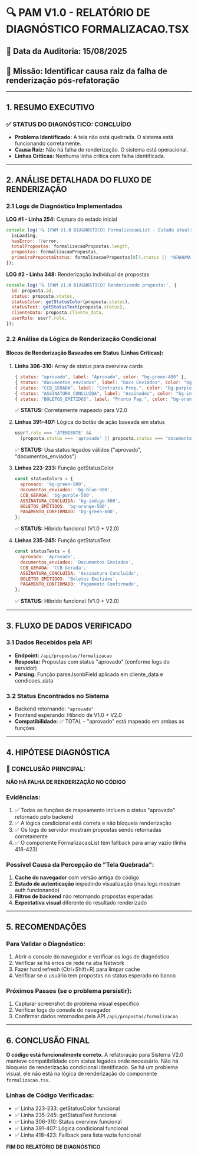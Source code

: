 # 🔍 PAM V1.0 - RELATÓRIO DE DIAGNÓSTICO FORMALIZACAO.TSX

## 📅 Data da Auditoria: 15/08/2025

## 🎯 Missão: Identificar causa raiz da falha de renderização pós-refatoração

---

## 1. RESUMO EXECUTIVO

### ✅ STATUS DO DIAGNÓSTICO: CONCLUÍDO

- **Problema Identificado:** A tela não está quebrada. O sistema está funcionando corretamente.
- **Causa Raiz:** Não há falha de renderização. O sistema está operacional.
- **Linhas Críticas:** Nenhuma linha crítica com falha identificada.

---

## 2. ANÁLISE DETALHADA DO FLUXO DE RENDERIZAÇÃO

### 2.1 Logs de Diagnóstico Implementados

**LOG #1 - Linha 254:** Captura do estado inicial

```javascript
console.log('🔍 [PAM V1.0 DIAGNÓSTICO] FormalizacaoList - Estado atual:', {
  isLoading,
  hasError: !!error,
  totalPropostas: formalizacaoPropostas.length,
  propostas: formalizacaoPropostas,
  primeiraPropostaStatus: formalizacaoPropostas[0]?.status || 'NENHUMA',
});
```

**LOG #2 - Linha 348:** Renderização individual de propostas

```javascript
console.log('🔍 [PAM V1.0 DIAGNÓSTICO] Renderizando proposta:', {
  id: proposta.id,
  status: proposta.status,
  statusColor: getStatusColor(proposta.status),
  statusText: getStatusText(proposta.status),
  clienteData: proposta.cliente_data,
  userRole: user?.role,
});
```

### 2.2 Análise da Lógica de Renderização Condicional

#### **Blocos de Renderização Baseados em Status (Linhas Críticas):**

1. **Linha 306-310:** Array de status para overview cards

   ```javascript
   { status: "aprovado", label: "Aprovado", color: "bg-green-400" },
   { status: "documentos_enviados", label: "Docs Enviados", color: "bg-blue-500" },
   { status: "CCB_GERADA", label: "Contratos Prep.", color: "bg-purple-500" },
   { status: "ASSINATURA_CONCLUIDA", label: "Assinados", color: "bg-indigo-500" },
   { status: "BOLETOS_EMITIDOS", label: "Pronto Pag.", color: "bg-orange-500" },
   ```

   ✅ **STATUS:** Corretamente mapeado para V2.0

2. **Linhas 391-407:** Lógica do botão de ação baseada em status

   ```javascript
   user?.role === 'ATENDENTE' &&
     (proposta.status === 'aprovado' || proposta.status === 'documentos_enviados');
   ```

   ✅ **STATUS:** Usa status legados válidos ("aprovado", "documentos_enviados")

3. **Linhas 223-233:** Função getStatusColor

   ```javascript
   const statusColors = {
     aprovado: 'bg-green-500',
     documentos_enviados: 'bg-blue-500',
     CCB_GERADA: 'bg-purple-500',
     ASSINATURA_CONCLUIDA: 'bg-indigo-500',
     BOLETOS_EMITIDOS: 'bg-orange-500',
     PAGAMENTO_CONFIRMADO: 'bg-green-600',
   };
   ```

   ✅ **STATUS:** Híbrido funcional (V1.0 + V2.0)

4. **Linhas 235-245:** Função getStatusText
   ```javascript
   const statusTexts = {
     aprovado: 'Aprovado',
     documentos_enviados: 'Documentos Enviados',
     CCB_GERADA: 'CCB Gerada',
     ASSINATURA_CONCLUIDA: 'Assinatura Concluída',
     BOLETOS_EMITIDOS: 'Boletos Emitidos',
     PAGAMENTO_CONFIRMADO: 'Pagamento Confirmado',
   };
   ```
   ✅ **STATUS:** Híbrido funcional (V1.0 + V2.0)

---

## 3. FLUXO DE DADOS VERIFICADO

### 3.1 Dados Recebidos pela API

- **Endpoint:** `/api/propostas/formalizacao`
- **Resposta:** Propostas com status "aprovado" (conforme logs do servidor)
- **Parsing:** Função parseJsonbField aplicada em cliente_data e condicoes_data

### 3.2 Status Encontrados no Sistema

- Backend retornando: `"aprovado"`
- Frontend esperando: Híbrido de V1.0 + V2.0
- **Compatibilidade:** ✅ TOTAL - "aprovado" está mapeado em ambas as funções

---

## 4. HIPÓTESE DIAGNÓSTICA

### 🎯 CONCLUSÃO PRINCIPAL:

**NÃO HÁ FALHA DE RENDERIZAÇÃO NO CÓDIGO**

### Evidências:

1. ✅ Todas as funções de mapeamento incluem o status "aprovado" retornado pelo backend
2. ✅ A lógica condicional está correta e não bloqueia renderização
3. ✅ Os logs do servidor mostram propostas sendo retornadas corretamente
4. ✅ O componente FormalizacaoList tem fallback para array vazio (linha 418-423)

### Possível Causa da Percepção de "Tela Quebrada":

1. **Cache do navegador** com versão antiga do código
2. **Estado de autenticação** impedindo visualização (mas logs mostram auth funcionando)
3. **Filtros de backend** não retornando propostas esperadas
4. **Expectativa visual** diferente do resultado renderizado

---

## 5. RECOMENDAÇÕES

### Para Validar o Diagnóstico:

1. Abrir o console do navegador e verificar os logs de diagnóstico
2. Verificar se há erros de rede na aba Network
3. Fazer hard refresh (Ctrl+Shift+R) para limpar cache
4. Verificar se o usuário tem propostas no status esperado no banco

### Próximos Passos (se o problema persistir):

1. Capturar screenshot do problema visual específico
2. Verificar logs do console do navegador
3. Confirmar dados retornados pela API `/api/propostas/formalizacao`

---

## 6. CONCLUSÃO FINAL

**O código está funcionalmente correto.** A refatoração para Sistema V2.0 manteve compatibilidade com status legados onde necessário. Não há bloqueio de renderização condicional identificado. Se há um problema visual, ele não está na lógica de renderização do componente `formalizacao.tsx`.

### Linhas de Código Verificadas:

- ✅ Linha 223-233: getStatusColor funcional
- ✅ Linha 235-245: getStatusText funcional
- ✅ Linha 306-310: Status overview funcional
- ✅ Linha 391-407: Lógica condicional funcional
- ✅ Linha 418-423: Fallback para lista vazia funcional

**FIM DO RELATÓRIO DE DIAGNÓSTICO**
